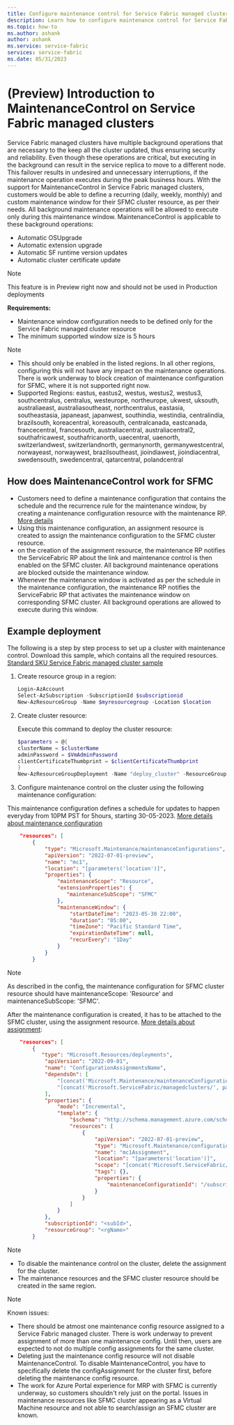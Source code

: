 ```yaml
---
title: Configure maintenance control for Service Fabric managed cluster
description: Learn how to configure maintenance control for Service Fabric managed cluster
ms.topic: how-to
ms.author: ashank
author: ashank
ms.service: service-fabric
services: service-fabric
ms.date: 05/31/2023
---
```


# (Preview) Introduction to MaintenanceControl on Service Fabric managed clusters
Service Fabric managed clusters have multiple background operations that are necessary to the keep all the cluster updated, thus ensuring security and reliability. Even though these operations are critical, but executing in the background can result in the service replica to move to a different node. This failover results in 
undesired and unnecessary interruptions, if the maintenance operation executes during the peak business hours. With the support for MaintenanceControl in Service Fabric managed clusters, customers would be able to define a recurring (daily, weekly, monthly) and custom maintenance window for their SFMC cluster resource, 
as per their needs. All background maintenance operations will be allowed to execute only during this maintenance window. MaintenanceControl is applicable to these background operations:
* Automatic OSUpgrade
* Automatic extension upgrade
* Automatic SF runtime version updates
* Automatic cluster certificate update

>[!NOTE]
>This feature is in Preview right now and should not be used in Production deployments

**Requirements:**
* Maintenance window configuration needs to be defined only for the Service Fabric managed cluster resource
* The minimum supported window size is 5 hours

>[!NOTE]
>* This should only be enabled in the listed regions. In all other regions, configuring this will not have any impact on the maintenance operations. There is work underway to block creation of maintenance configuration for SFMC, where it is not supported right now.
>* Supported Regions: eastus, eastus2, westus, westus2, westus3, southcentralus, centralus, westeurope, northeurope, ukwest, uksouth, australiaeast, australiasoutheast, northcentralus, eastasia, southeastasia, japaneast, japanwest, southindia, westindia, centralindia, brazilsouth, koreacentral, koreasouth, centralcanada, eastcanada, francecentral, francesouth, australiacentral, australiacentral2, southafricawest, southafricanorth, uaecentral, uaenorth, switzerlandwest, switzerlandnorth, germanynorth, germanywestcentral, norwayeast, norwaywest, brazilsoutheast, jioindiawest, jioindiacentral, swedensouth, swedencentral, qatarcentral, polandcentral

## How does MaintenanceControl work for SFMC
* Customers need to define a maintenance configuration that contains the schedule and the recurrence rule for the maintenance window, by creating a maintenance configuration resource with the maintenance RP. [More details](../virtual-machines/maintenance-and-updates.md)
* Using this maintenance configuration, an assignment resource is created to assign the maintenance configuration to the SFMC cluster resource.
* on the creation of the assignment resource, the maintenance RP notifies the ServiceFabric RP about the link and maintenance control is then enabled on the SFMC cluster. All background maintenance operations are blocked outside the maintenance window.
* Whenever the maintenance window is activated as per the schedule in the maintenance configuration, the maintenance RP notifies the ServiceFabric RP that activates the maintenance window on corresponding SFMC cluster. All background operations are allowed to execute during this window.

## Example deployment
The following is a step by step process to set up a cluster with maintenance control.
Download this sample, which contains all the required resources. [Standard SKU Service Fabric managed cluster sample](https://github.com/Azure-Samples/service-fabric-cluster-templates/tree/master/SF-Managed-Standard-SKU-1-NT-MRP)

1) Create resource group in a region:

   ```powershell
   Login-AzAccount
   Select-AzSubscription -SubscriptionId $subscriptionid
   New-AzResourceGroup -Name $myresourcegroup -Location $location
   ```

2) Create cluster resource:

   Execute this command to deploy the cluster resource:

   ```powershell
   $parameters = @{
   clusterName = $clusterName
   adminPassword = $VmAdminPassword
   clientCertificateThumbprint = $clientCertificateThumbprint
   }
   New-AzResourceGroupDeployment -Name "deploy_cluster" -ResourceGroupName $resourceGroupName -TemplateFile .\azuredeploy.json -TemplateParameterObject $parameters -Verbose
   ```

3) Configure maintenance control on the cluster using the following maintenance configuration:

This maintenance configuration defines a schedule for updates to happen everyday from 10PM PST for 5hours, starting 30-05-2023. [More details about maintenance configuration](/azure/templates/microsoft.maintenance/maintenanceconfigurations)

```JSON
    "resources": [
        {
            "type": "Microsoft.Maintenance/maintenanceConfigurations",
            "apiVersion": "2022-07-01-preview",
            "name": "mc1",
            "location": "[parameters('location')]",
            "properties": {
                "maintenanceScope": "Resource",
                "extensionProperties": {
                   "maintenanceSubScope": "SFMC"
                },
                "maintenanceWindow": {
                    "startDateTime": "2023-05-30 22:00",
                    "duration": "05:00",
                    "timeZone": "Pacific Standard Time",
                    "expirationDateTime": null,
                    "recurEvery": "1Day"
                }
            }
        }
```

>[!NOTE]
> As described in the config, the maintenance configuration for SFMC cluster resource should have maintenanceScope: 'Resource' and maintenanceSubScope: 'SFMC'.

After the maintenance configuration is created, it has to be attached to the SFMC cluster, using the assignment resource. [More details about assignment](/azure/templates/microsoft.maintenance/configurationassignments):

```JSON
    "resources": [
        { 
           "type": "Microsoft.Resources/deployments",
            "apiVersion": "2022-09-01",
            "name": "ConfigurationAssignmentsName",
            "dependsOn": [
                "[concat('Microsoft.Maintenance/maintenanceConfigurations/', 'mc1')]",
                "[concat('Microsoft.ServiceFabric/managedclusters/', parameters('clusterName'))]"
            ],
            "properties": {
                "mode": "Incremental",
                "template": {
                    "$schema": "http://schema.management.azure.com/schemas/2019-04-01/deploymentTemplate.json#",
                    "resources": [
                        {
                            "apiVersion": "2022-07-01-preview",
                            "type": "Microsoft.Maintenance/configurationAssignments",
                            "name": "mc1Assignment",
                            "location": "[parameters('location')]",
                            "scope": "[concat('Microsoft.ServiceFabric/managedclusters/', parameters('clusterName'))]",
                            "tags": {},
                            "properties": {
                                "maintenanceConfigurationId": "/subscriptions/<subId>/resourcegroups/<rgName>/providers/microsoft.maintenance/maintenanceconfigurations/mc1"
                            }
                        }
                    ]
                }
            },
            "subscriptionId": "<subId>",
            "resourceGroup": "<rgName>"
        }
```

>[!NOTE]
>* To disable the maintenance control on the cluster, delete the assignment for the cluster.
>* The maintenance resources and the SFMC cluster resource should be created in the same region.

>[!NOTE]
>Known issues:
>* There should be atmost one maintenance config resource assigned to a Service Fabric managed cluster. There is work underway to prevent assignment of more than one maintenance config. Until then, users are expected to not do multiple config assignments for the same cluster.
>* Deleting just the maintenance config resource will not disable MaintenanceControl. To disable MaintenanceControl, you have to specifically delete the configAssignment for the cluster first, before deleting the maintenance config resource.
>* The work for Azure Portal experience for MRP with SFMC is currently underway, so customers shouldn't rely just on the portal. Issues in maintenance resources like SFMC cluster appearing as a Virtual Machine resource and not able to search/assign an SFMC cluster are known.
